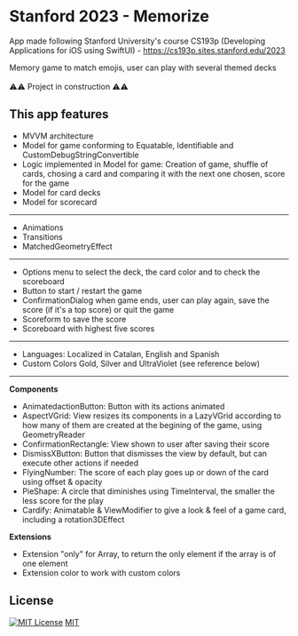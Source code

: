 # Stanford 2023 - Memorize
App made following Stanford University's course CS193p (Developing Applications for iOS using SwiftUI) - https://cs193p.sites.stanford.edu/2023

Memory game to match emojis, user can play with several themed decks
<br>
<br>
⚠️⚠️ Project in construction ⚠️⚠️

## This app features
- MVVM architecture
- Model for game conforming to Equatable, Identifiable and CustomDebugStringConvertible
- Logic implemented in Model for game: Creation of game, shuffle of cards, chosing a card and comparing it with the next one chosen, score for the game
- Model for card decks
- Model for scorecard
---
- Animations
- Transitions
- MatchedGeometryEffect
---
- Options menu to select the deck, the card color and to check the scoreboard
- Button to start / restart the game
- ConfirmationDialog when game ends, user can play again, save the score (if it's a top score) or quit the game
- Scoreform to save the score
- Scoreboard with highest five scores
---
- Languages: Localized in Catalan, English and Spanish
- Custom Colors Gold, Silver and UltraViolet (see reference below)
---
**Components**
- AnimatedactionButton: Button with its actions animated
- AspectVGrid: View resizes its components in a LazyVGrid according to how many of them are created at the begining of the game, using GeometryReader
- ConfirmationRectangle: View shown to user after saving their score
- DismissXButton: Button that dismisses the view by default, but can execute other actions if needed
- FlyingNumber: The score of each play goes up or down of the card using offset & opacity
- PieShape: A circle that diminishes using TimeInterval, the smaller the less score for the play
- Cardify: Animatable & ViewModifier to give a look & feel of a game card, including a rotation3DEffect

 **Extensions**
- Extension "only" for Array, to return the only element if the array is of one element
- Extension color to work with custom colors 

## License

[![MIT License](https://img.shields.io/badge/License-MIT-green.svg)](https://choosealicense.com/licenses/mit/) [MIT](https://choosealicense.com/licenses/mit/) 
